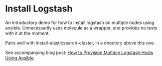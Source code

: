 Install Logstash
=========

An introductory demo for how to install logstash on multiple nodes using ansible. Unnecessarily uses molecule as a wrapper, and provides no tests with it at the moment.

Pairs well with install-elasticsearch-cluster, in a directory above this one.

See accompanying blog post: [How to Provision Multiple Logstash Hosts Using Ansible](https://nickolasfisher.com/blog/How-to-Provision-Multiple-Logstash-Hosts-Using-Ansible).
